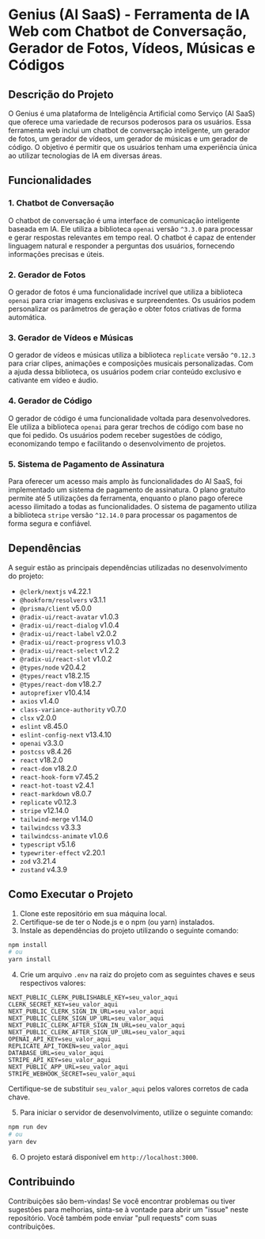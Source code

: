 # Genius (AI SaaS) - Ferramenta de IA Web com Chatbot de Conversação, Gerador de Fotos, Vídeos, Músicas e Códigos

## Descrição do Projeto

O Genius é uma plataforma de Inteligência Artificial como Serviço (AI SaaS) que oferece uma variedade de recursos poderosos para os usuários. Essa ferramenta web inclui um chatbot de conversação inteligente, um gerador de fotos, um gerador de vídeos, um gerador de músicas e um gerador de código. O objetivo é permitir que os usuários tenham uma experiência única ao utilizar tecnologias de IA em diversas áreas.

## Funcionalidades

### 1. Chatbot de Conversação

O chatbot de conversação é uma interface de comunicação inteligente baseada em IA. Ele utiliza a biblioteca `openai` versão `^3.3.0` para processar e gerar respostas relevantes em tempo real. O chatbot é capaz de entender linguagem natural e responder a perguntas dos usuários, fornecendo informações precisas e úteis.

### 2. Gerador de Fotos

O gerador de fotos é uma funcionalidade incrível que utiliza a biblioteca `openai` para criar imagens exclusivas e surpreendentes. Os usuários podem personalizar os parâmetros de geração e obter fotos criativas de forma automática.

### 3. Gerador de Vídeos e Músicas

O gerador de vídeos e músicas utiliza a biblioteca `replicate` versão `^0.12.3` para criar clipes, animações e composições musicais personalizadas. Com a ajuda dessa biblioteca, os usuários podem criar conteúdo exclusivo e cativante em vídeo e áudio.

### 4. Gerador de Código

O gerador de código é uma funcionalidade voltada para desenvolvedores. Ele utiliza a biblioteca `openai` para gerar trechos de código com base no que foi pedido. Os usuários podem receber sugestões de código, economizando tempo e facilitando o desenvolvimento de projetos.

### 5. Sistema de Pagamento de Assinatura

Para oferecer um acesso mais amplo às funcionalidades do AI SaaS, foi implementado um sistema de pagamento de assinatura. O plano gratuito permite até 5 utilizações da ferramenta, enquanto o plano pago oferece acesso ilimitado a todas as funcionalidades. O sistema de pagamento utiliza a biblioteca `stripe` versão `^12.14.0` para processar os pagamentos de forma segura e confiável.

## Dependências

A seguir estão as principais dependências utilizadas no desenvolvimento do projeto:

- `@clerk/nextjs` v4.22.1
- `@hookform/resolvers` v3.1.1
- `@prisma/client` v5.0.0
- `@radix-ui/react-avatar` v1.0.3
- `@radix-ui/react-dialog` v1.0.4
- `@radix-ui/react-label` v2.0.2
- `@radix-ui/react-progress` v1.0.3
- `@radix-ui/react-select` v1.2.2
- `@radix-ui/react-slot` v1.0.2
- `@types/node` v20.4.2
- `@types/react` v18.2.15
- `@types/react-dom` v18.2.7
- `autoprefixer` v10.4.14
- `axios` v1.4.0
- `class-variance-authority` v0.7.0
- `clsx` v2.0.0
- `eslint` v8.45.0
- `eslint-config-next` v13.4.10
- `openai` v3.3.0
- `postcss` v8.4.26
- `react` v18.2.0
- `react-dom` v18.2.0
- `react-hook-form` v7.45.2
- `react-hot-toast` v2.4.1
- `react-markdown` v8.0.7
- `replicate` v0.12.3
- `stripe` v12.14.0
- `tailwind-merge` v1.14.0
- `tailwindcss` v3.3.3
- `tailwindcss-animate` v1.0.6
- `typescript` v5.1.6
- `typewriter-effect` v2.20.1
- `zod` v3.21.4
- `zustand` v4.3.9

## Como Executar o Projeto

1. Clone este repositório em sua máquina local.
2. Certifique-se de ter o Node.js e o npm (ou yarn) instalados.
3. Instale as dependências do projeto utilizando o seguinte comando:

```bash
npm install
# ou
yarn install
```

4. Crie um arquivo `.env` na raiz do projeto com as seguintes chaves e seus respectivos valores:

```
NEXT_PUBLIC_CLERK_PUBLISHABLE_KEY=seu_valor_aqui
CLERK_SECRET_KEY=seu_valor_aqui
NEXT_PUBLIC_CLERK_SIGN_IN_URL=seu_valor_aqui
NEXT_PUBLIC_CLERK_SIGN_UP_URL=seu_valor_aqui
NEXT_PUBLIC_CLERK_AFTER_SIGN_IN_URL=seu_valor_aqui
NEXT_PUBLIC_CLERK_AFTER_SIGN_UP_URL=seu_valor_aqui
OPENAI_API_KEY=seu_valor_aqui
REPLICATE_API_TOKEN=seu_valor_aqui
DATABASE_URL=seu_valor_aqui
STRIPE_API_KEY=seu_valor_aqui
NEXT_PUBLIC_APP_URL=seu_valor_aqui
STRIPE_WEBHOOK_SECRET=seu_valor_aqui
```

Certifique-se de substituir `seu_valor_aqui` pelos valores corretos de cada chave.

5. Para iniciar o servidor de desenvolvimento, utilize o seguinte comando:

```bash
npm run dev
# ou
yarn dev
```

6. O projeto estará disponível em `http://localhost:3000`.

## Contribuindo

Contribuições são bem-vindas! Se você encontrar problemas ou tiver sugestões para melhorias, sinta-se à vontade para abrir um "issue" neste repositório. Você também pode enviar "pull requests" com suas contribuições.
